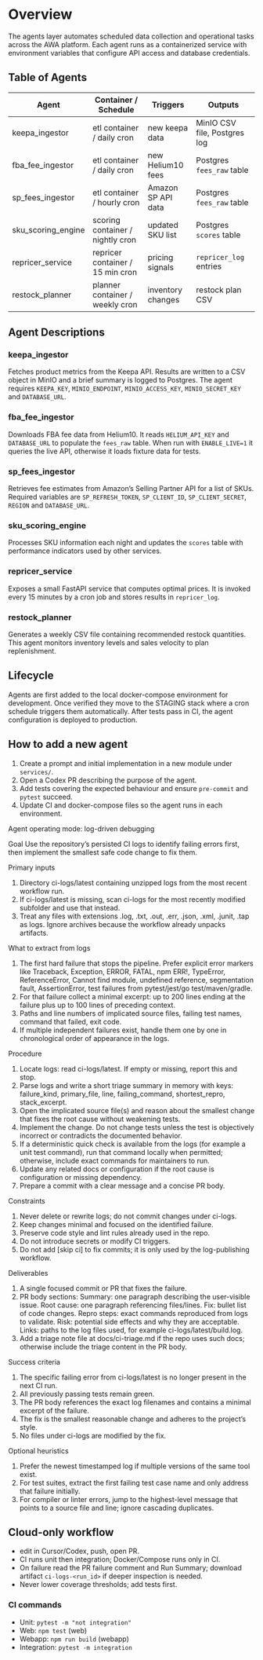 # Overview
The agents layer automates scheduled data collection and operational tasks across the AWA platform. Each agent runs as a containerized service with environment variables that configure API access and database credentials.

## Table of Agents
| Agent | Container / Schedule | Triggers | Outputs |
| ----- | -------------------- | -------- | ------- |
| keepa_ingestor | etl container / daily cron | new keepa data | MinIO CSV file, Postgres log |
| fba_fee_ingestor | etl container / daily cron | new Helium10 fees | Postgres `fees_raw` table |
| sp_fees_ingestor | etl container / hourly cron | Amazon SP API data | Postgres `fees_raw` table |
| sku_scoring_engine | scoring container / nightly cron | updated SKU list | Postgres `scores` table |
| repricer_service | repricer container / 15 min cron | pricing signals | `repricer_log` entries |
| restock_planner | planner container / weekly cron | inventory changes | restock plan CSV |

## Agent Descriptions
### keepa_ingestor
Fetches product metrics from the Keepa API. Results are written to a CSV object in MinIO and a brief summary is logged to Postgres. The agent requires `KEEPA_KEY`, `MINIO_ENDPOINT`, `MINIO_ACCESS_KEY`, `MINIO_SECRET_KEY` and `DATABASE_URL`.

### fba_fee_ingestor
Downloads FBA fee data from Helium10. It reads `HELIUM_API_KEY` and `DATABASE_URL` to populate the `fees_raw` table. When run with `ENABLE_LIVE=1` it queries the live API, otherwise it loads fixture data for tests.

### sp_fees_ingestor
Retrieves fee estimates from Amazon’s Selling Partner API for a list of SKUs. Required variables are `SP_REFRESH_TOKEN`, `SP_CLIENT_ID`, `SP_CLIENT_SECRET`, `REGION` and `DATABASE_URL`.

### sku_scoring_engine
Processes SKU information each night and updates the `scores` table with performance indicators used by other services.

### repricer_service
Exposes a small FastAPI service that computes optimal prices. It is invoked every 15 minutes by a cron job and stores results in `repricer_log`.

### restock_planner
Generates a weekly CSV file containing recommended restock quantities. This agent monitors inventory levels and sales velocity to plan replenishment.

## Lifecycle
Agents are first added to the local docker-compose environment for development. Once verified they move to the STAGING stack where a cron schedule triggers them automatically. After tests pass in CI, the agent configuration is deployed to production.

## How to add a new agent
1. Create a prompt and initial implementation in a new module under `services/`.
2. Open a Codex PR describing the purpose of the agent.
3. Add tests covering the expected behaviour and ensure `pre-commit` and `pytest` succeed.
4. Update CI and docker-compose files so the agent runs in each environment.

Agent operating mode: log-driven debugging

Goal
Use the repository’s persisted CI logs to identify failing errors first, then implement the smallest safe code change to fix them.

Primary inputs
1) Directory ci-logs/latest containing unzipped logs from the most recent workflow run.
2) If ci-logs/latest is missing, scan ci-logs for the most recently modified subfolder and use that instead.
3) Treat any files with extensions .log, .txt, .out, .err, .json, .xml, .junit, .tap as logs. Ignore archives because the workflow already unpacks artifacts.

What to extract from logs
1) The first hard failure that stops the pipeline. Prefer explicit error markers like Traceback, Exception, ERROR, FATAL, npm ERR!, TypeError, ReferenceError, Cannot find module, undefined reference, segmentation fault, AssertionError, test failures from pytest/jest/go test/maven/gradle.
2) For that failure collect a minimal excerpt: up to 200 lines ending at the failure plus up to 100 lines of preceding context.
3) Paths and line numbers of implicated source files, failing test names, command that failed, exit code.
4) If multiple independent failures exist, handle them one by one in chronological order of appearance in the logs.

Procedure
1) Locate logs: read ci-logs/latest. If empty or missing, report this and stop.
2) Parse logs and write a short triage summary in memory with keys: failure_kind, primary_file, line, failing_command, shortest_repro, stack_excerpt.
3) Open the implicated source file(s) and reason about the smallest change that fixes the root cause without weakening tests.
4) Implement the change. Do not change tests unless the test is objectively incorrect or contradicts the documented behavior.
5) If a deterministic quick check is available from the logs (for example a unit test command), run that command locally when permitted; otherwise, include exact commands for maintainers to run.
6) Update any related docs or configuration if the root cause is configuration or missing dependency.
7) Prepare a commit with a clear message and a concise PR body.

Constraints
1) Never delete or rewrite logs; do not commit changes under ci-logs.
2) Keep changes minimal and focused on the identified failure.
3) Preserve code style and lint rules already used in the repo.
4) Do not introduce secrets or modify CI triggers.
5) Do not add [skip ci] to fix commits; it is only used by the log-publishing workflow.

Deliverables
1) A single focused commit or PR that fixes the failure.
2) PR body sections:
   Summary: one paragraph describing the user-visible issue.
   Root cause: one paragraph referencing files/lines.
   Fix: bullet list of code changes.
   Repro steps: exact commands reproduced from logs to validate.
   Risk: potential side effects and why they are acceptable.
   Links: paths to the log files used, for example ci-logs/latest/build.log.
3) Add a triage note file at docs/ci-triage.md if the repo uses such docs; otherwise include the triage content in the PR body.

Success criteria
1) The specific failing error from ci-logs/latest is no longer present in the next CI run.
2) All previously passing tests remain green.
3) The PR body references the exact log filenames and contains a minimal excerpt of the failure.
4) The fix is the smallest reasonable change and adheres to the project’s style.
5) No files under ci-logs are modified by the fix.

Optional heuristics
1) Prefer the newest timestamped log if multiple versions of the same tool exist.
2) For test suites, extract the first failing test case name and only address that failure initially.
3) For compiler or linter errors, jump to the highest-level message that points to a source file and line; ignore cascading duplicates.

## Cloud-only workflow
- edit in Cursor/Codex, push, open PR.
- CI runs unit then integration; Docker/Compose runs only in CI.
- On failure read the PR failure comment and Run Summary; download artifact `ci-logs-<run_id>` if deeper inspection is needed.
- Never lower coverage thresholds; add tests first.

### CI commands
- Unit: `pytest -m "not integration"`
- Web: `npm test` (web)
- Webapp: `npm run build` (webapp)
- Integration: `pytest -m integration`

